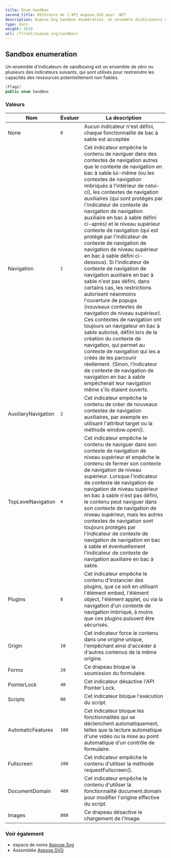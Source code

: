 ```yaml
---
title: Enum Sandbox
second_title: Référence de l'API Aspose.SVG pour .NET
description: Aspose.Svg.Sandbox énumération. Un ensemble dindicateurs de sandboxing est un ensemble de zéro ou plusieurs des indicateurs suivants qui sont utilisés pour restreindre les capacités des ressources potentiellement non fiables.
type: docs
weight: 3610
url: /fr/net/aspose.svg/sandbox/
---
```

## Sandbox enumeration

Un ensemble d'indicateurs de sandboxing est un ensemble de zéro ou plusieurs des indicateurs suivants, qui sont utilisés pour restreindre les capacités des ressources potentiellement non fiables.

```csharp
[Flags]
public enum Sandbox
```

### Valeurs

| Nom | Évaluer | La description |
| --- | --- | --- |
| None | `0` | Aucun indicateur n'est défini, chaque fonctionnalité de bac à sable est acceptée |
| Navigation | `1` | Cet indicateur empêche le contenu de naviguer dans des contextes de navigation autres que le contexte de navigation en bac à sable lui-même (ou les contextes de navigation imbriqués à l'intérieur de celui-ci), les contextes de navigation auxiliaires (qui sont protégés par l'indicateur de contexte de navigation de navigation auxiliaire en bac à sable défini ci-après) et le niveau supérieur contexte de navigation (qui est protégé par l'indicateur de contexte de navigation de navigation de niveau supérieur en bac à sable défini ci-dessous). Si l'indicateur de contexte de navigation de navigation auxiliaire en bac à sable n'est pas défini, dans certains cas, les restrictions autorisent néanmoins l'ouverture de popups (nouveaux contextes de navigation de niveau supérieur). Ces contextes de navigation ont toujours un navigateur en bac à sable autorisé, défini lors de la création du contexte de navigation, qui permet au contexte de navigation qui les a créés de les parcourir réellement. (Sinon, l'indicateur de contexte de navigation de navigation en bac à sable empêcherait leur navigation même s'ils étaient ouverts. |
| AuxiliaryNavigation | `2` | Cet indicateur empêche le contenu de créer de nouveaux contextes de navigation auxiliaires, par exemple en utilisant l'attribut target ou la méthode window.open(). |
| TopLevelNavigation | `4` | Cet indicateur empêche le contenu de naviguer dans son contexte de navigation de niveau supérieur et empêche le contenu de fermer son contexte de navigation de niveau supérieur. Lorsque l'indicateur de contexte de navigation de navigation de niveau supérieur en bac à sable n'est pas défini, le contenu peut naviguer dans son contexte de navigation de niveau supérieur, mais les autres contextes de navigation sont toujours protégés par l'indicateur de contexte de navigation de navigation en bac à sable et éventuellement l'indicateur de contexte de navigation auxiliaire en bac à sable. |
| Plugins | `8` | Cet indicateur empêche le contenu d'instancier des plugins, que ce soit en utilisant l'élément embed, l'élément object, l'élément applet, ou via la navigation d'un contexte de navigation imbriqué, à moins que ces plugins puissent être sécurisés. |
| Origin | `10` | Cet indicateur force le contenu dans une origine unique, l'empêchant ainsi d'accéder à d'autres contenus de la même origine. |
| Forms | `20` | Ce drapeau bloque la soumission du formulaire. |
| PointerLock | `40` | Cet indicateur désactive l'API Pointer Lock. |
| Scripts | `80` | Cet indicateur bloque l'exécution du script. |
| AutomaticFeatures | `100` | Cet indicateur bloque les fonctionnalités qui se déclenchent automatiquement, telles que la lecture automatique d'une vidéo ou la mise au point automatique d'un contrôle de formulaire. |
| Fullscreen | `200` | Cet indicateur empêche le contenu d'utiliser la méthode requestFullscreen(). |
| DocumentDomain | `400` | Cet indicateur empêche le contenu d'utiliser la fonctionnalité document.domain pour modifier l'origine effective du script. |
| Images | `800` | Ce drapeau désactive le chargement de l'image. |

### Voir également

* espace de noms [Aspose.Svg](../../aspose.svg/)
* Assemblée [Aspose.SVG](../../)



